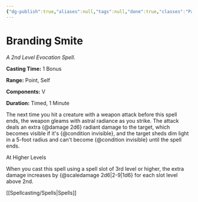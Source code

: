 ```yaml
---
{"dg-publish":true,"aliases":null,"tags":null,"done":true,"classes":"Paladin,","spellLevel":2,"school":"Evocation","source":"PHB","permalink":"/spells/branding-smite/","dgHomeLink":false,"dgPassFrontmatter":true}
---
```


# Branding Smite
*A 2nd Level Evocation Spell.*

**Casting Time:** 1 Bonus

**Range:** Point, Self

**Components:** V 

**Duration:** Timed, 1 Minute

The next time you hit a creature with a weapon attack before this spell ends, the weapon gleams with astral radiance as you strike. The attack deals an extra {@damage 2d6} radiant damage to the target, which becomes visible if it's {@condition invisible}, and the target sheds dim light in a 5-foot radius and can't become {@condition invisible} until the spell ends.

At Higher Levels

When you cast this spell using a spell slot of 3rd level or higher, the extra damage increases by {@scaledamage 2d6|2-9|1d6} for each slot level above 2nd.

[[Spellcasting/Spells|Spells]]